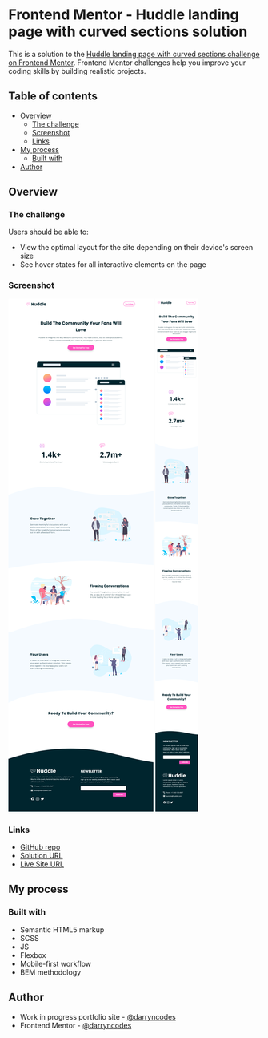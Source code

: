 # Frontend Mentor - Huddle landing page with curved sections solution

This is a solution to the [Huddle landing page with curved sections challenge on Frontend Mentor](https://www.frontendmentor.io/challenges/huddle-landing-page-with-curved-sections-5ca5ecd01e82137ec91a50f2). Frontend Mentor challenges help you improve your coding skills by building realistic projects.

## Table of contents

- [Overview](#overview)
  - [The challenge](#the-challenge)
  - [Screenshot](#screenshot)
  - [Links](#links)
- [My process](#my-process)
  - [Built with](#built-with)
- [Author](#author)

## Overview

### The challenge

Users should be able to:

- View the optimal layout for the site depending on their device's screen size
- See hover states for all interactive elements on the page

### Screenshot

![](./desktop-screenshot.png)
![](./mobile-screenshot.png)

### Links

- [GitHub repo](https://github.com/darryncodes/huddle-landing-page-with-curved-sections)
- [Solution URL](https://darryncodes.github.io/huddle-landing-page-with-curved-sections/)
- [Live Site URL](https://www.darryncodes.co.uk/pages/huddle.html)

## My process

### Built with

- Semantic HTML5 markup
- SCSS
- JS
- Flexbox
- Mobile-first workflow
- BEM methodology

## Author

- Work in progress portfolio site - [@darryncodes](https://www.darryncodes.co.uk/)
- Frontend Mentor - [@darryncodes](https://www.frontendmentor.io/profile/darryncodes)
